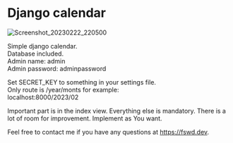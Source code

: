 # Django calendar
![Screenshot_20230222_220500](https://user-images.githubusercontent.com/80746386/220759311-21753b6e-06cd-46e1-b49d-4d312b7e66c7.png)

Simple django calendar.  
Database included.  
Admin name: admin  
Admin password: adminpassword

Set SECRET_KEY to something in your settings file.  
Only route is /year/monts for example:  
localhost:8000/2023/02

Important part is in the index view. Everything else is mandatory.
There is a lot of room for improvement. Implement as You want.

Feel free to contact me if you have any questions at https://fswd.dev.
